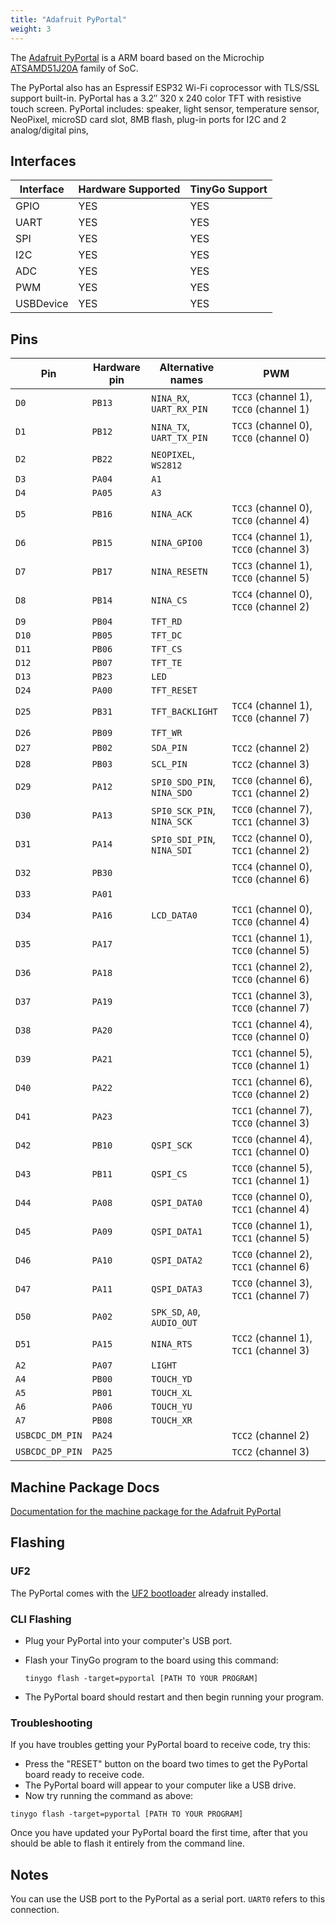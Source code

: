 ```yaml
---
title: "Adafruit PyPortal"
weight: 3
---
```


The [Adafruit PyPortal](https://www.adafruit.com/product/4116) is a ARM board based on the Microchip [ATSAMD51J20A](https://www.microchip.com/wwwproducts/en/ATSAMD51J20A) family of SoC.

The PyPortal also has an Espressif ESP32 Wi-Fi coprocessor with TLS/SSL support built-in. PyPortal has a 3.2″ 320 x 240 color TFT with resistive touch screen. PyPortal includes: speaker, light sensor, temperature sensor, NeoPixel, microSD card slot, 8MB flash, plug-in ports for I2C and 2 analog/digital pins,

## Interfaces

| Interface | Hardware Supported | TinyGo Support |
| --------- | ------------- | ----- |
| GPIO      | YES | YES |
| UART      | YES | YES |
| SPI       | YES | YES |
| I2C       | YES | YES |
| ADC       | YES | YES |
| PWM       | YES | YES |
| USBDevice | YES | YES |

## Pins

| Pin               | Hardware pin | Alternative names | PWM                  |
| ----------------- | ------------ | ----------------- | -------------------- |
| `D0`              | `PB13`       | `NINA_RX`, `UART_RX_PIN` | `TCC3` (channel 1), `TCC0` (channel 1) |
| `D1`              | `PB12`       | `NINA_TX`, `UART_TX_PIN` | `TCC3` (channel 0), `TCC0` (channel 0) |
| `D2`              | `PB22`       | `NEOPIXEL`, `WS2812` |                      |
| `D3`              | `PA04`       | `A1`              |                      |
| `D4`              | `PA05`       | `A3`              |                      |
| `D5`              | `PB16`       | `NINA_ACK`        | `TCC3` (channel 0), `TCC0` (channel 4) |
| `D6`              | `PB15`       | `NINA_GPIO0`      | `TCC4` (channel 1), `TCC0` (channel 3) |
| `D7`              | `PB17`       | `NINA_RESETN`     | `TCC3` (channel 1), `TCC0` (channel 5) |
| `D8`              | `PB14`       | `NINA_CS`         | `TCC4` (channel 0), `TCC0` (channel 2) |
| `D9`              | `PB04`       | `TFT_RD`          |                      |
| `D10`             | `PB05`       | `TFT_DC`          |                      |
| `D11`             | `PB06`       | `TFT_CS`          |                      |
| `D12`             | `PB07`       | `TFT_TE`          |                      |
| `D13`             | `PB23`       | `LED`             |                      |
| `D24`             | `PA00`       | `TFT_RESET`       |                      |
| `D25`             | `PB31`       | `TFT_BACKLIGHT`   | `TCC4` (channel 1), `TCC0` (channel 7) |
| `D26`             | `PB09`       | `TFT_WR`          |                      |
| `D27`             | `PB02`       | `SDA_PIN`         | `TCC2` (channel 2)   |
| `D28`             | `PB03`       | `SCL_PIN`         | `TCC2` (channel 3)   |
| `D29`             | `PA12`       | `SPI0_SDO_PIN`, `NINA_SDO` | `TCC0` (channel 6), `TCC1` (channel 2) |
| `D30`             | `PA13`       | `SPI0_SCK_PIN`, `NINA_SCK` | `TCC0` (channel 7), `TCC1` (channel 3) |
| `D31`             | `PA14`       | `SPI0_SDI_PIN`, `NINA_SDI` | `TCC2` (channel 0), `TCC1` (channel 2) |
| `D32`             | `PB30`       |                   | `TCC4` (channel 0), `TCC0` (channel 6) |
| `D33`             | `PA01`       |                   |                      |
| `D34`             | `PA16`       | `LCD_DATA0`       | `TCC1` (channel 0), `TCC0` (channel 4) |
| `D35`             | `PA17`       |                   | `TCC1` (channel 1), `TCC0` (channel 5) |
| `D36`             | `PA18`       |                   | `TCC1` (channel 2), `TCC0` (channel 6) |
| `D37`             | `PA19`       |                   | `TCC1` (channel 3), `TCC0` (channel 7) |
| `D38`             | `PA20`       |                   | `TCC1` (channel 4), `TCC0` (channel 0) |
| `D39`             | `PA21`       |                   | `TCC1` (channel 5), `TCC0` (channel 1) |
| `D40`             | `PA22`       |                   | `TCC1` (channel 6), `TCC0` (channel 2) |
| `D41`             | `PA23`       |                   | `TCC1` (channel 7), `TCC0` (channel 3) |
| `D42`             | `PB10`       | `QSPI_SCK`        | `TCC0` (channel 4), `TCC1` (channel 0) |
| `D43`             | `PB11`       | `QSPI_CS`         | `TCC0` (channel 5), `TCC1` (channel 1) |
| `D44`             | `PA08`       | `QSPI_DATA0`      | `TCC0` (channel 0), `TCC1` (channel 4) |
| `D45`             | `PA09`       | `QSPI_DATA1`      | `TCC0` (channel 1), `TCC1` (channel 5) |
| `D46`             | `PA10`       | `QSPI_DATA2`      | `TCC0` (channel 2), `TCC1` (channel 6) |
| `D47`             | `PA11`       | `QSPI_DATA3`      | `TCC0` (channel 3), `TCC1` (channel 7) |
| `D50`             | `PA02`       | `SPK_SD`, `A0`, `AUDIO_OUT` |                      |
| `D51`             | `PA15`       | `NINA_RTS`        | `TCC2` (channel 1), `TCC1` (channel 3) |
| `A2`              | `PA07`       | `LIGHT`           |                      |
| `A4`              | `PB00`       | `TOUCH_YD`        |                      |
| `A5`              | `PB01`       | `TOUCH_XL`        |                      |
| `A6`              | `PA06`       | `TOUCH_YU`        |                      |
| `A7`              | `PB08`       | `TOUCH_XR`        |                      |
| `USBCDC_DM_PIN`   | `PA24`       |                   | `TCC2` (channel 2)   |
| `USBCDC_DP_PIN`   | `PA25`       |                   | `TCC2` (channel 3)   |

## Machine Package Docs

[Documentation for the machine package for the Adafruit PyPortal](../machine/pyportal)

## Flashing

### UF2

The PyPortal comes with the [UF2 bootloader](https://github.com/Microsoft/uf2) already installed.

### CLI Flashing

- Plug your PyPortal into your computer's USB port.
- Flash your TinyGo program to the board using this command:

    ```shell
    tinygo flash -target=pyportal [PATH TO YOUR PROGRAM]
    ```

- The PyPortal board should restart and then begin running your program.

### Troubleshooting

If you have troubles getting your PyPortal board to receive code, try this:

- Press the "RESET" button on the board two times to get the PyPortal board ready to receive code.
- The PyPortal board will appear to your computer like a USB drive.
- Now try running the command as above:


```shell
tinygo flash -target=pyportal [PATH TO YOUR PROGRAM]
```

Once you have updated your PyPortal board the first time, after that you should be able to flash it entirely from the command line.

## Notes

You can use the USB port to the PyPortal as a serial port. `UART0` refers to this connection.
